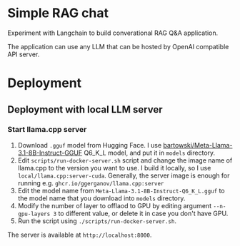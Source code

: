 # Simple RAG chat
Experiment with Langchain to build converational RAG Q&A application.

The application can use any LLM that can be hosted by OpenAI compatible API server.

# Deployment
## Deployment with local LLM server
### Start llama.cpp server
1. Download `.gguf` model from Hugging Face. I use [bartowski/Meta-Llama-3.1-8B-Instruct-GGUF](https://huggingface.co/bartowski/Meta-Llama-3.1-8B-Instruct-GGUF) Q6_K_L model, and put it in `models` directory.
2. Edit `scripts/run-docker-server.sh` script and change the image name of llama.cpp to the version you want to use. I build it locally, so I use `local/llama.cpp:server-cuda`. Generally, the server image is enough for running e.g. `ghcr.io/ggerganov/llama.cpp:server`
3. Edit the model name from `Meta-Llama-3.1-8B-Instruct-Q6_K_L.gguf` to the model name that you download into `models` directory.
4. Modify the number of layer to offlaod to GPU by editing argument `--n-gpu-layers 3` to different value, or delete it in case you don't have GPU.
5. Run the script using `./scripts/run-docker-server.sh`.

The server is available at `http://localhost:8000`.
